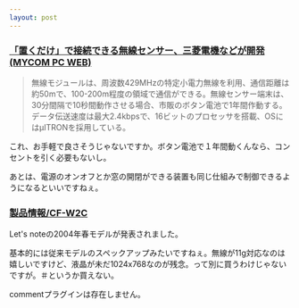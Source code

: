 ```yaml
---
layout: post
---
```

<h3><a href="http://pcweb.mycom.co.jp/news/2004/01/26/002.html">「置くだけ」で接続できる無線センサー、三菱電機などが開発 (MYCOM PC WEB)</a></h3>
<blockquote><p>無線モジュールは、周波数429MHzの特定小電力無線を利用、通信距離は約50mで、100-200m程度の領域で通信ができる。無線センサー端末は、 30分間隔で10秒間動作させる場合、市販のボタン電池で1年間作動する。データ伝送速度は最大2.4kbpsで、16ビットのプロセッサを搭載、OSにはμITRONを採用している。</p>
</blockquote>
<p>これ、お手軽で良さそうじゃないですか。ボタン電池で１年間動くんなら、コンセントを引く必要もないし。</p>
<p>あとは、電源のオンオフとか窓の開閉ができる装置も同じ仕組みで制御できるようになるといいですねぇ。</p>
<h3><a href="http://panasonic.jp/pc/products/w2c/index.html">製品情報/CF-W2C</a></h3>
<p>Let's noteの2004年春モデルが発表されました。</p>
<p>基本的には従来モデルのスペックアップみたいですねぇ。無線が11g対応なのは嬉しいですけど、液晶が未だ1024x768なのが残念。って別に買うわけじゃないですが。＃というか買えない。</p>
<p><span class="error">commentプラグインは存在しません。</span> </p>
